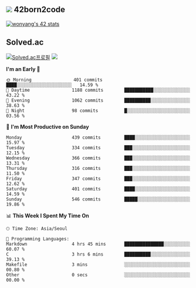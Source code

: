
## <img src="https://img.shields.io/badge/-000000?style=flat&logo=42&logoColor=white"> 42born2code
<!--[![wonyang's 42 stats](https://badge42.vercel.app/api/v2/cl5nhe5b6007809kydha7ht42/stats?cursusId=21&coalitionId=88)](https://profile.intra.42.fr/users/wonyang)-->

[![wonyang's 42 stats](https://badge.mediaplus.ma/starryblue/wonyang?1337Badge=off&UM6P=off)](https://github.com/oakoudad/badge42)

## Solved.ac
[![Solved.ac프로필](http://mazassumnida.wtf/api/v2/generate_badge?boj=bennyws)](https://solved.ac/bennyws)
<a href="https://solved.ac/bennyws"><img src="http://mazandi.herokuapp.com/api?handle=bennyws&theme=cold"/></a>

<!--START_SECTION:waka-->
**I'm an Early 🐤** 

```text
🌞 Morning                401 commits         ████░░░░░░░░░░░░░░░░░░░░░   14.59 % 
🌆 Daytime                1188 commits        ███████████░░░░░░░░░░░░░░   43.22 % 
🌃 Evening                1062 commits        ██████████░░░░░░░░░░░░░░░   38.63 % 
🌙 Night                  98 commits          █░░░░░░░░░░░░░░░░░░░░░░░░   03.56 % 
```
📅 **I'm Most Productive on Sunday** 

```text
Monday                   439 commits         ████░░░░░░░░░░░░░░░░░░░░░   15.97 % 
Tuesday                  334 commits         ███░░░░░░░░░░░░░░░░░░░░░░   12.15 % 
Wednesday                366 commits         ███░░░░░░░░░░░░░░░░░░░░░░   13.31 % 
Thursday                 316 commits         ███░░░░░░░░░░░░░░░░░░░░░░   11.50 % 
Friday                   347 commits         ███░░░░░░░░░░░░░░░░░░░░░░   12.62 % 
Saturday                 401 commits         ████░░░░░░░░░░░░░░░░░░░░░   14.59 % 
Sunday                   546 commits         █████░░░░░░░░░░░░░░░░░░░░   19.86 % 
```


📊 **This Week I Spent My Time On** 

```text
🕑︎ Time Zone: Asia/Seoul

💬 Programming Languages: 
Markdown                 4 hrs 45 mins       ███████████████░░░░░░░░░░   60.07 % 
C                        3 hrs 6 mins        ██████████░░░░░░░░░░░░░░░   39.13 % 
Makefile                 3 mins              ░░░░░░░░░░░░░░░░░░░░░░░░░   00.80 % 
Other                    0 secs              ░░░░░░░░░░░░░░░░░░░░░░░░░   00.00 % 
```


<!--END_SECTION:waka-->
